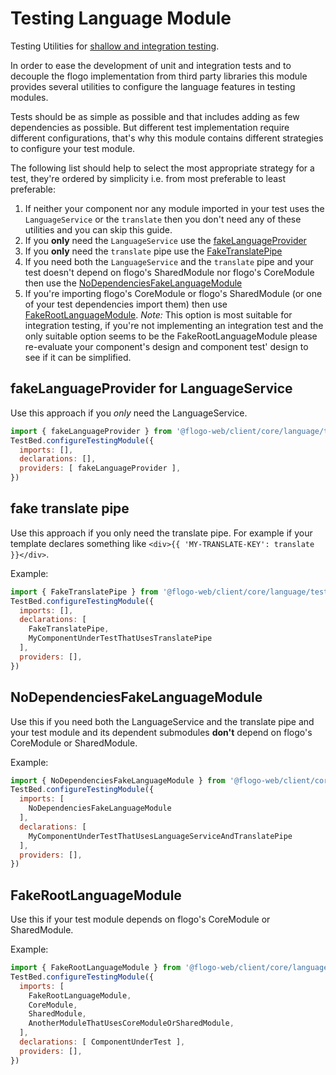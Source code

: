 # Testing Language Module

Testing Utilities for [shallow and integration testing](https://vsavkin.com/three-ways-to-test-angular-2-components-dcea8e90bd8d).

In order to ease the development of unit and integration tests and to decouple the flogo implementation from third party
libraries this module provides several utilities to configure the language features in testing modules.

Tests should be as simple as possible and that includes adding as few dependencies as possible. But different test implementation
require different configurations, that's why this module contains different strategies to configure your test module.

The following list should help to select the most appropriate strategy for a test, they're ordered by simplicity 
i.e. from most preferable to least preferable:

1. If neither your component nor any module imported in your test uses the `LanguageService` or the `translate` then
  you don't need any of these utilities and you can skip this guide.
2. If you **only** need the `LanguageService` use the [fakeLanguageProvider](#fakeLanguageprovider-for-languageservice) 
3. If you **only** need the `translate` pipe use the [FakeTranslatePipe](#fake-translate-pipe)
4. If you need both the `LanguageService` and the `translate` pipe and your test doesn't depend on flogo's SharedModule
   nor flogo's CoreModule then use the [NoDependenciesFakeLanguageModule](#nodependenciesfakelanguagemodule)
5. If you're importing flogo's CoreModule or flogo's SharedModule (or one of your test dependencies import them) then
   use  [FakeRootLanguageModule](#fakerootlanguagemodule). *Note:* This option is most suitable for integration testing,
   if you're not implementing an integration test and the only suitable option seems to be the FakeRootLanguageModule
   please re-evaluate your component's design and component test' design to see if it can be simplified. 

## fakeLanguageProvider for LanguageService

Use this approach if you *only* need the LanguageService.

```javascript
import { fakeLanguageProvider } from '@flogo-web/client/core/language/testing';
TestBed.configureTestingModule({
  imports: [],
  declarations: [],
  providers: [ fakeLanguageProvider ],
})
```

## fake translate pipe

Use this approach if you only need the translate pipe.
For example if your template declares something like `<div>{{ 'MY-TRANSLATE-KEY': translate }}</div>`.

Example:

```javascript
import { FakeTranslatePipe } from '@flogo-web/client/core/language/testing';
TestBed.configureTestingModule({
  imports: [],
  declarations: [ 
    FakeTranslatePipe,
    MyComponentUnderTestThatUsesTranslatePipe
  ],
  providers: [],
})
```

## NoDependenciesFakeLanguageModule

Use this if you need both the LanguageService and the translate pipe and your test module and its dependent submodules
**don't** depend on flogo's CoreModule or SharedModule.

Example:

```javascript
import { NoDependenciesFakeLanguageModule } from '@flogo-web/client/core/language/testing';
TestBed.configureTestingModule({
  imports: [
    NoDependenciesFakeLanguageModule
  ],
  declarations: [ 
    MyComponentUnderTestThatUsesLanguageServiceAndTranslatePipe
  ],
  providers: [],
})
```

## FakeRootLanguageModule

Use this if your test module depends on flogo's CoreModule or SharedModule.

Example:

```javascript
import { FakeRootLanguageModule } from '@flogo-web/client/core/language/testing';
TestBed.configureTestingModule({
  imports: [
    FakeRootLanguageModule,
    CoreModule,
    SharedModule,
    AnotherModuleThatUsesCoreModuleOrSharedModule,
  ],
  declarations: [ ComponentUnderTest ],
  providers: [],
})
```


